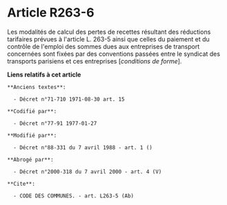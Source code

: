 # Article R263-6

Les modalités de calcul des pertes de recettes résultant des réductions tarifaires prévues à l'article L. 263-5 ainsi que
celles du paiement et du contrôle de l'emploi des sommes dues aux entreprises de transport concernées sont fixées par des
conventions passées entre le syndicat des transports parisiens et ces entreprises [*conditions de forme*].

**Liens relatifs à cet article**

	**Anciens textes**:

	  - Décret n°71-710 1971-08-30 art. 15

	**Codifié par**:

	  - Décret n°77-91 1977-01-27

	**Modifié par**:

	  - Décret n°88-331 du 7 avril 1988 - art. 1 ()

	**Abrogé par**:

	  - Décret n°2000-318 du 7 avril 2000 - art. 4 (V)

	**Cite**:

	  - CODE DES COMMUNES. - art. L263-5 (Ab)
